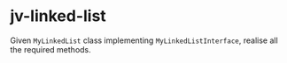 # jv-linked-list

Given `MyLinkedList` class implementing `MyLinkedListInterface`, realise all the required methods. 
